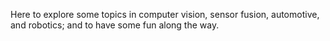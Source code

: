 Here to explore some topics in computer vision, sensor fusion, automotive, and robotics; and to have some fun along the way.

<!---
vicrion/vicrion is a ✨ special ✨ repository because its `README.md` (this file) appears on your GitHub profile.
You can click the Preview link to take a look at your changes.
--->
